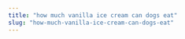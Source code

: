 ```yaml
---
title: "how much vanilla ice cream can dogs eat"
slug: "how-much-vanilla-ice-cream-can-dogs-eat"
---
```


